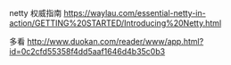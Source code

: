netty 权威指南
https://waylau.com/essential-netty-in-action/GETTING%20STARTED/Introducing%20Netty.html

多看
http://www.duokan.com/reader/www/app.html?id=0c2cfd55358f4dd5aaf1646d4b35c0b3


